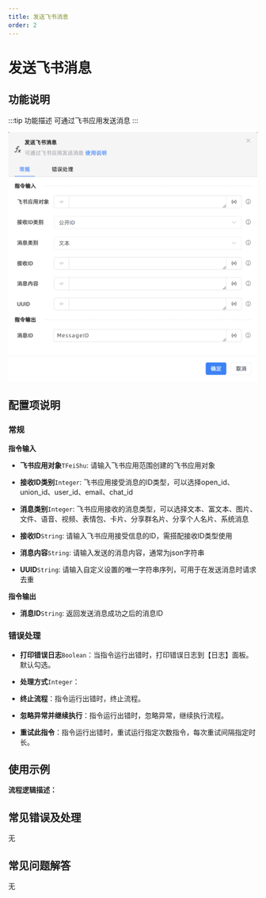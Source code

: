 ```yaml
---
title: 发送飞书消息
order: 2
---
```


# 发送飞书消息

## 功能说明

:::tip 功能描述
可通过飞书应用发送消息
:::

![发送飞书消息](../../../assets/发送飞书消息_command.png)

## 配置项说明

### 常规

**指令输入**

- **飞书应用对象**`TFeiShu`: 请输入飞书应用范围创建的飞书应用对象

- **接收ID类别**`Integer`: 飞书应用接受消息的ID类型，可以选择open_id、union_id、user_id、email、chat_id

- **消息类别**`Integer`: 飞书应用接收的消息类型，可以选择文本、富文本、图片、文件、语音、视频、表情包、卡片、分享群名片、分享个人名片、系统消息

- **接收ID**`String`: 请输入飞书应用接受信息的ID，需搭配接收ID类型使用

- **消息内容**`String`: 请输入发送的消息内容，通常为json字符串

- **UUID**`String`: 请输入自定义设置的唯一字符串序列，可用于在发送消息时请求去重


**指令输出**

- **消息ID**`String`: 返回发送消息成功之后的消息ID

### 错误处理

- **打印错误日志**`Boolean`：当指令运行出错时，打印错误日志到【日志】面板。默认勾选。

- **处理方式**`Integer`：

 - **终止流程**：指令运行出错时，终止流程。

 - **忽略异常并继续执行**：指令运行出错时，忽略异常，继续执行流程。

 - **重试此指令**：指令运行出错时，重试运行指定次数指令，每次重试间隔指定时长。

## 使用示例

**流程逻辑描述：** 

## 常见错误及处理

无

## 常见问题解答

无


